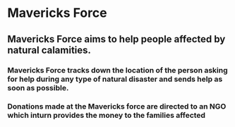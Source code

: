 # Mavericks Force
## Mavericks Force aims to help people affected by natural calamities.
### Mavericks Force tracks down the location of the person asking for help during any type of natural disaster and sends help as soon as possible.
### Donations made at the Mavericks force are directed to an NGO which inturn provides the money to the families affected
